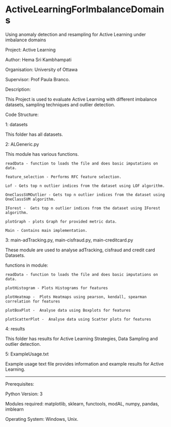 # ActiveLearningForImbalanceDomains
Using anomaly detection and resampling for Active Learning under imbalance domains

Project: Active Learning

Author: Hema Sri Kambhampati

Organisation: University of Ottawa

Supervisor: Prof Paula Branco.


Description:

This Project is used to evaluate Active Learning with different imbalance datasets, sampling techniques and outlier detection.


Code Structure:

1: datasets

This folder has all datasets.


2: ALGeneric.py

This module has various functions.

    readData - function to loads the file and does basic imputations on data.
    
    feature_selection - Performs RFC feature selection.
    
    Lof - Gets top n outlier indices from the dataset using LOF algorithm.
    
    OneClassSVMOutlier - Gets top n outlier indices from the dataset using OneClassSVM algorithm.
    
    IForest -  Gets top n outlier indices from the dataset using IForest algorithm.
    
    plotGraph - plots Graph for provided metric data.
    
    Main - Contains main implementation.
    

3: main-adTracking.py, main-cisfraud.py, main-creditcard.py

These module are used to analyse adTracking, cisfraud and credit card Datasets.

functions in module:

    readData - function to loads the file and does basic imputations on data.
    
    plotHistogram - Plots Histograms for features
    
    plotHeatmap -  Plots Heatmaps using pearson, kendall, spearman correlation for features
    
    plotBoxPlot -  Analyse data using Boxplots for features
    
    plotScatterPlot -  Analyse data using Scatter plots for features
    

4: results

This folder has results for Active Learning Strategies, Data Sampling and outlier detection.


5: ExampleUsage.txt

Example usage text file provides information and example results for Active Learning.



----------------
Prerequisites:

Python Version: 3

Modules required: matplotlib, sklearn, functools, modAL, numpy, pandas, imblearn

Operating System: Windows, Unix.



